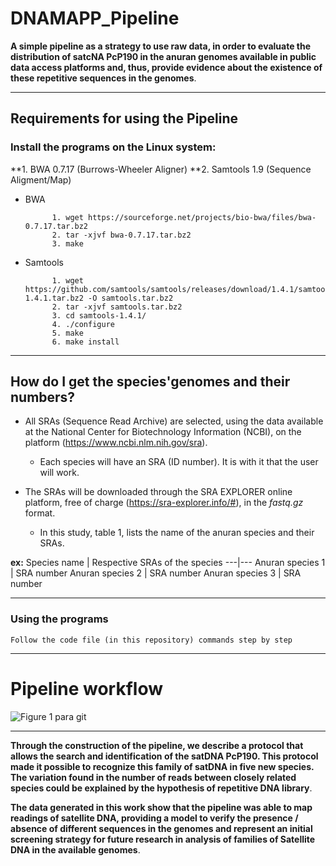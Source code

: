 # DNAMAPP_Pipeline
 
 **A simple pipeline as a strategy to use raw data, in order to evaluate the distribution of satcNA PcP190 in the anuran genomes available in public data access platforms and, thus, provide evidence about the existence of these repetitive sequences in the genomes**.
 
 
 ***
  ## Requirements for using the Pipeline
### Install the programs on the Linux system:
**1. BWA 0.7.17 (Burrows-Wheeler Aligner)
**2. Samtools 1.9 (Sequence Aligment/Map) 

- BWA

            1. wget https://sourceforge.net/projects/bio-bwa/files/bwa-0.7.17.tar.bz2
            2. tar -xjvf bwa-0.7.17.tar.bz2
            3. make 

- Samtools 

            1. wget https://github.com/samtools/samtools/releases/download/1.4.1/samtools-1.4.1.tar.bz2 -O samtools.tar.bz2
            2. tar -xjvf samtools.tar.bz2 
            3. cd samtools-1.4.1/
            4. ./configure
            5. make
            6. make install


***
## How do I get the species'genomes and their numbers?

* All SRAs (Sequence Read Archive) are selected, using the data available at the National Center for Biotechnology Information (NCBI), on the platform (https://www.ncbi.nlm.nih.gov/sra). 
  * Each species will have an SRA (ID number). It is with it that the user will work.
  
* The SRAs will be downloaded through the SRA EXPLORER online platform, free of charge (https://sra-explorer.info/#), in the *fastq.gz* format.
  * In this study, table 1, lists the name of the anuran species and their SRAs.
 


**ex:**
Species name | Respective SRAs of the species
---|---
Anuran species 1 | SRA number
Anuran species 2 | SRA number
Anuran species 3 | SRA number



 ***

### Using the programs
```
Follow the code file (in this repository) commands step by step
```

***
 # Pipeline workflow
 ![Figure 1 para git](https://user-images.githubusercontent.com/78439023/109512259-abb47680-7a82-11eb-9693-b0d35867820f.png)

 ***
 
 __Through the construction of the pipeline, we describe a protocol that allows the search and identification of the satDNA PcP190. This protocol made it possible to recognize this family of satDNA in five new species. The variation found in the number of reads between closely related species could be explained by the hypothesis of repetitive DNA library__.
 
__The data generated in this work show that the pipeline was able to map readings of satellite DNA, providing a model to verify the presence / absence of different sequences in the genomes and represent an initial screening strategy for future research in analysis of families of Satellite DNA in the available genomes__.




 
 
